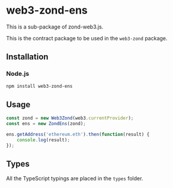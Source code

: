 # web3-zond-ens


This is a sub-package of zond-web3.js.

This is the contract package to be used in the `web3-zond` package.


## Installation

### Node.js

```bash
npm install web3-zond-ens
```

## Usage

```js
const zond = new Web3Zond(web3.currentProvider);
const ens = new ZondEns(zond);

ens.getAddress('ethereum.eth').then(function(result) {
    console.log(result);
});
```

## Types

All the TypeScript typings are placed in the `types` folder.
